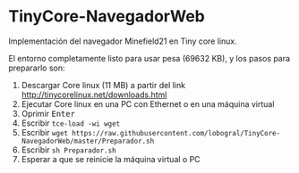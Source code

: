 # TinyCore-NavegadorWeb
Implementación del navegador Minefield21 en Tiny core linux.

El entorno completamente listo para usar pesa (69632 KB), y los pasos para prepararlo son:
1. Descargar Core linux (11 MB) a partir del link http://tinycorelinux.net/downloads.html
2. Ejecutar Core linux en una PC con Ethernet o en una máquina virtual
3. Oprimir <kbd>Enter</kbd>
4. Escribir `tce-load -wi wget`
5. Escribir `wget https://raw.githubusercontent.com/lobogral/TinyCore-NavegadorWeb/master/Preparador.sh`
6. Escribir `sh Preparador.sh`
7. Esperar a que se reinicie la máquina virtual o PC

